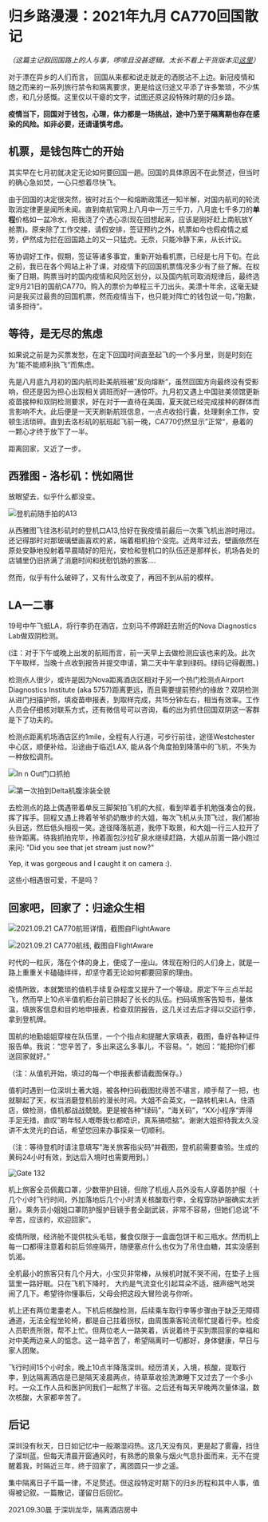 # 归乡路漫漫：2021年九月 CA770回国散记
*（这篇主记叙回国路上的人与事，啰嗦且没甚逻辑。太长不看上干货版本见[这里](./what_to_watch_out_for.md)）*

对于漂在异乡的人们而言， 回国从来都和说走就走的洒脱沾不上边。新冠疫情和随之而来的一系列旅行禁令和隔离要求，更是给这归途又平添了许多繁琐，不少焦虑，和几分感慨。这里仅以干瘪的文字，试图还原这段特殊时期的归乡路。

**疫情当下，回国对于钱包，心理，体力都是一场挑战，途中乃至于隔离期也存在感染的风险。如非必要，还请谨慎考虑。**

## 机票，是钱包阵亡的开始
其实早在七月初就决定无论如何要回国一趟。回国的具体原因不在此赘述，但当时的确心急如焚，一心只想着尽快飞。

由于回国的决定很突然，彼时对五个一和熔断政策还一知半解，对国内航司的轮流取消定律更是闻所未闻。直到南航官网上八月中一万三千刀，八月底七千多刀的**单程**价格如一盆冷水，把我浇了个透心凉(现在回想起来，应该是刚好赶上南航放Y舱票)。原来除了工作交接，请假安排，签证预约之外，机票如今也假疫情之威势，俨然成为拦在回国路上的又一只猛虎。无奈，只能冷静下来，从长计议。

等协调好工作，假期，签证等诸多事宜，重新开始看机票，已经是七月下旬。在此之前，我已在各个网站上补了课，对疫情下的回国机票情况多少有了些了解。在权衡了日期，购票当时的国内疫情和风险区划分，以及国内航司取消规律后，最终选定9月21日的国航CA770。购入的票价为单程三千刀出头。美漂十年余，这毫无疑问是我买过最贵的回国机票，然而疫情当下，也只能对阵亡的钱包说一句，”抱歉，请多担待“。

## 等待，是无尽的焦虑
如果说之前是为买票发愁，在定下回国时间直至起飞的一个多月里，则是时刻在为”能不能顺利执飞“而焦虑。

先是八月底九月初的国内航司赴美航班被”反向熔断“，虽然回国方向最终没有受影响，但还是因为担心出现相关调班而好一通惊吓。九月初又遇上中国驻美领馆更新疫苗接种和双阴检测要求，好在对于一直待在美国，夏天就已经完成接种的群体而言影响不大。此后便是一天天刷新航班信息，一点点收拾行囊，处理剩余工作，安顿生活琐碎。直到去洛杉矶的航班起飞前一晚，CA770仍然显示”正常“，悬着的一颗心才终于放下了一半。

距离回家，又近了一步。

## 西雅图 - 洛杉矶：恍如隔世
放眼望去，似乎什么都没变。

![登机前随手拍的A13](https://raw.githubusercontent.com/yijieqiu/image-hosting/main/img/IMG_1912.jpg?token=ACYZ2XOGOZGQTWCDIET7KG3BKRAFG)

从西雅图飞往洛杉矶时的登机口A13,恰好在我疫情前最后一次乘飞机出游时用过。还记得那时对那玻璃壁画喜欢的紧，端着相机拍个没完。近两年过去，壁画依然在原处安静地投射着早晨晴好的阳光，安检和登机口的队伍还是那样长，机场各处的店铺里仍旧挤满了消磨时间和抚慰饥肠的旅客....

然而，似乎有什么破碎了，又有什么改变了，再回不到从前的模样。

## LA一二事
19号中午飞抵LA，将行李扔在酒店，立刻马不停蹄赶去附近的Nova Diagnostics Lab做双阴检测。

(注：对于下午或晚上出发的航班而言，前一天早上去做检测应该也来的及。此次下午取样，当晚十点收到报告并提交申请，第二天中午拿到绿码。绿码记得截图。)

检测点人很少，或许是因为Nova距离酒店区相对于另一个热门检测点Airport Diagnostics Institute (aka 5757)距离更远，而且需要提前预约的缘故？双阴检测从进门扫描护照，填疫苗申报表，到取样完成，共15分钟左右，相当有效率。工作人员会仔细核对联系方式，还有微信号可以咨询，看的出为抓住回国双阴这一客群是下了功夫的。

检测点距离机场酒店区约1mile，全程有人行道，可步行前往，途径Westchester中心区，顺便补给。沿途由于临近LAX, 能从各个角度拍到降落中的飞机，不失为一种放松调剂。

![In n Out门口抓拍](https://raw.githubusercontent.com/yijieqiu/image-hosting/main/img/IMG_1921.jpg?token=ACYZ2XMQEY54NBALSYVDWG3BKRCUG)

![第一次拍到Delta机腹涂装全貌](https://raw.githubusercontent.com/yijieqiu/image-hosting/main/img/IMG_1925.jpg?token=ACYZ2XOHTF2YTBTJOSZZRHDBKRE5K)

去检测点的路上偶遇带着单反三脚架拍飞机的大叔，看到举着手机勉强凑合的我，挥了挥手。回程又遇上搀着爷爷奶奶散步的大姐，每次飞机从头顶飞过，我们都抬头目送，然后低头相视一笑。途径降落航道，我停下取景，和大姐一行三人拉开了些许距离。待我抓拍完毕，拎着面包沙拉矿泉水继续赶路，大姐从前面一路小跑过来问: "Did you see that jet stream just now?"

Yep, it was gorgeous and I caught it on camera :).

这些小相遇很可爱，不是吗？

## 回家吧，回家了：归途众生相

![2021.09.21 CA770航班详情，截图自FlightAware](https://raw.githubusercontent.com/yijieqiu/image-hosting/main/img/flight_details.png?token=ACYZ2XOPJBBTF3VATGTMAV3BKPJ7U)

![2021.09.21 CA770航线, 截图自FlightAware](https://raw.githubusercontent.com/yijieqiu/image-hosting/main/img/flight_route.png?token=ACYZ2XMV3SXG2QF6ILYYF6DBKPKAK)

时代的一粒灰，落在个体的身上，便成了一座山。体现在盼归的人们身上，就是一路上重重关卡磕磕绊绊，却坚守着无论如何都要回家的理由。

疫情所致，本就繁琐的值机手续复杂程度又提升了一个等级。原定下午三点半起飞，然而早上10点半值机柜台前已排起了长长的队伍。扫码填旅客告知书，量体温，填旅客信息和目的地申报表，检查双阴报告，这几关过去后才得以交运行李，拿到登机牌。

国航的地勤姐姐穿梭在队伍里，一个个指点和提醒大家填表，截图，备好各种证件报告单。我说：“您辛苦了，多出来这么多事儿，不容易。“，她回：“能把你们都送回家就好。”

（注：从值机开始，填过的每一个申报表都请截图保存。）

值机时遇到一位深圳土著大姐，被各种扫码截图扰得苦不堪言，顺手帮了一把，也就聊起了天，权当消磨登机前的漫长时间。大姐不会英文，一路转机来LA，住酒店，做检测，值机都战战兢兢。更是被各种“绿码”，“海关码”，“XX小程序“弄得手足无措，直叹”啲年轻人嘅嘢我乜都唔识，真系搞唔掂“。谢谢大姐担待我太久没讲不太灵光的白话，希望您回来办事探亲一切顺利。

（注：等待登机时请注意填写”海关旅客指尖码“并截图，登机前需要查验。生成的黄码24小时有效，到达后入境时也需要用到。）

![Gate 132](https://raw.githubusercontent.com/yijieqiu/image-hosting/main/img/IMG_1938.jpg?token=ACYZ2XM2MS72E2ICEHTUDUTBKTGVQ)

机上旅客全员佩戴口罩，少数带护目镜，但除了机组人员外没有人穿着防护服（十几个小时飞行时间，外加落地后几个小时清关核酸取行李，全程穿防护服确实太折磨）。乘务员小姐姐口罩防护服护目镜手套全副武装，非常不容易，但她们总说”不辛苦，应该的，欢迎回家“。

疫情所限，经济舱不提供枕头毛毯，餐食仅限于一盒面包饼干和三瓶水。然而机上每一口都得注意着和前后邻座隔开，随便塞点什么也仅为了吊住血糖，其实没感到饥渴。

全机最小的旅客只有几个月大，小宝贝非常棒，从候机时就不哭不闹，在垫子上摇篮里一路好眠。只在飞机下降时， 大约是气流变化引起耳朵不适，细声细气地哭闹了几下。希望待你懂事后，父母会把这段大冒险说与你听。

机上还有两位耄耋老人。下机后核酸检测，后续乘车取行李等步骤由于缺乏无障碍通道，无法全程坐轮椅，都是自己拄着拐杖，由周围乘客轮流帮忙提着行李。检疫人员职责所限，帮不上忙。但两位老人一路笑着，诉说着终于买到票回家的幸福和对中美两边亲人的惦念。这一路辛苦了，希望隔离时一切都好，身体健康，早日与家人团聚。

飞行时间15个小时余，晚上10点半降落深圳。经历清关，入境，核酸，提取行李，到达隔离酒店是已是隔天凌晨两点，待草草收拾洗漱睡下又过去了一个多小时。一众工作人员和医护同我们一起熬了半宿。之后还有每天早晚两次量体温，数次核酸，大家都辛苦了。

## 后记
深圳没有秋天，日日如记忆中一般潮湿闷热。这几天没有风，更是起了雾霾，挡住了深圳蓝。但每天清晨开窗通风时，有熟悉的景象与烟火气息扑面而来，无不在提醒着我，时隔近三年，终于回家了，离团圆只一步之遥。

集中隔离日子千篇一律，不足赘述。但这段特定时期下的归乡历程和其中人事，值得被记叙。一篇散记，谨留日后回忆。

2021.09.30晨
于深圳龙华，隔离酒店房中


 